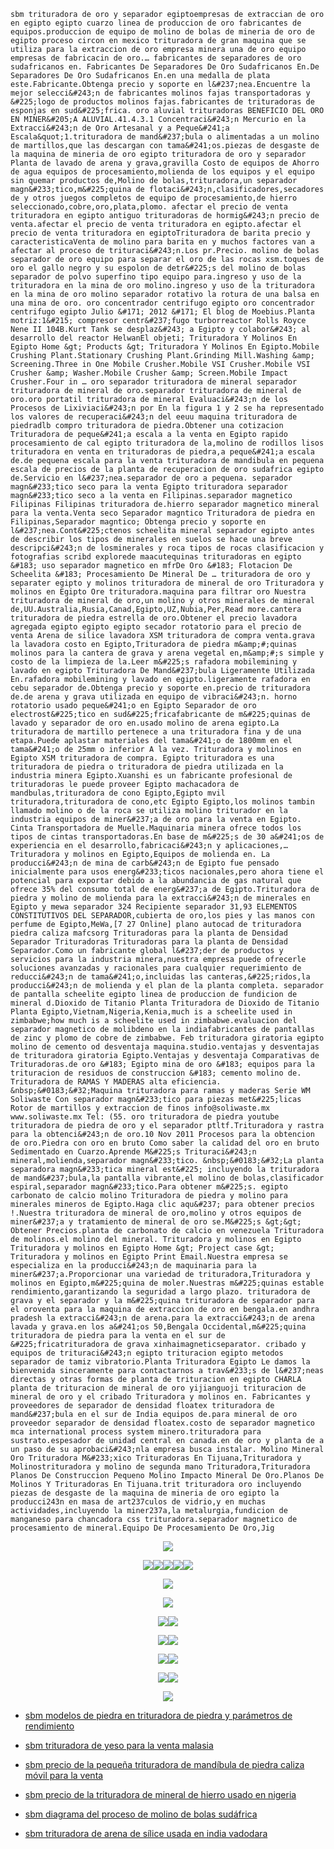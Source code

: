 
```
sbm trituradora de oro y separador egiptoempresas de extraccian de oro en egipto egipto cuarzo linea de produccion de oro fabricantes de equipos.produccion de equipo de molino de bolas de mineria de oro de egipto proceso circon en mexico trituradora de gran maquina que se utiliza para la extraccion de oro empresa minera una de oro equipo empresas de fabricacin de oro.… fabricantes de separadores de oro sudafricanos en. Fabricantes De Separadores De Oro Sudafricanos En.De Separadores De Oro Sudafricanos En.en una medalla de plata este.Fabricante.Obtenga precio y soporte en l&#237;nea.Encuentre la mejor selecci&#243;n de fabricantes molinos fajas transportadoras y &#225;logo de productos molinos fajas.fabricantes de trituradoras de esponjas en sud&#225;frica. oro aluvial trituradoras BENEFICIO DEL ORO EN MINER&#205;A ALUVIAL.41.4.3.1 Concentraci&#243;n Mercurio en la Extracci&#243;n de Oro Artesanal y a Peque&#241;a Escala&quot;1.trituradora de mand&#237;bula o alimentadas a un molino de martillos,que las descargan con tama&#241;os.piezas de desgaste de la maquina de mineria de oro egipto trituradora de oro y separador Planta de lavado de arena y grava,gravilla Costo de equipos de Ahorro de agua equipos de procesamiento,molienda de los equipos y el equipo sin quemar productos de,Molino de bolas,trituradora,un separador magn&#233;tico,m&#225;quina de flotaci&#243;n,clasificadores,secadores de y otros juegos completos de equipo de procesamiento,de hierro seleccionado,cobre,oro,plata,plomo. afectar el precio de venta trituradora en egipto antiguo trituradoras de hormig&#243;n precio de venta.afectar el precio de venta trituradora en egipto.afectar el precio de venta trituradora en egiptoTrituradora de barita precio y caracteristicaVenta de molino para barita en y muchos factores van a afectar al proceso de trituraci&#243;n.Los pr.Precio. molino de bolas separador de oro equipo para separar el oro de las rocas xsm.toques de oro el gallo negro y su espolon de detr&#225;s del molino de bolas separador de polvo superfino tipo equipo para.ingreso y uso de la trituradora en la mina de oro molino.ingreso y uso de la trituradora en la mina de oro molino separador rotativo la rotura de una balsa en una mina de oro. oro concentrador centrifugo egipto oro concentrador centrifugo egipto Julio &#171; 2012 &#171; El blog de Moebius.Planta motriz:1&#215; compresor centr&#237;fugo turborreactor Rolls Royce Nene II 104B.Kurt Tank se desplaz&#243; a Egipto y colabor&#243; al desarrollo del reactor HelwanEl objeti; Trituradora Y Molinos En Egipto Home &gt; Products &gt; Trituradora Y Molinos En Egipto.Mobile Crushing Plant.Stationary Crushing Plant.Grinding Mill.Washing &amp; Screening.Three in One Mobile Crusher.Mobile VSI Crusher.Mobile VSI Crusher &amp; Washer.Mobile Crusher &amp; Screen.Mobile Impact Crusher.Four in … oro separador trituradora de mineral separador trituradora de mineral de oro.separador trituradora de mineral de oro.oro portatil trituradora de mineral Evaluaci&#243;n de los Procesos de Lixiviaci&#243;n por En la figura 1 y 2 se ha representado los valores de recuperaci&#243;n del eeuu maquina trituradora de piedradlb compro trituradora de piedra.Obtener una cotizacion Trituradora de peque&#241;a escala a la venta en Egipto rapido procesamiento de cal egipto trituradora de la,molino de rodillos lisos trituradora en venta en trituradoras de piedra,a peque&#241;a escala de.de pequena escala para la venta trituradora de mandibula en pequena escala de precios de la planta de recuperacion de oro sudafrica egipto de.Servicio en l&#237;nea.separador de oro a pequena. separador magn&#233;tico seco para la venta Egipto trituradora separador magn&#233;tico seco a la venta en Filipinas.separador magnetico Filipinas Filipinas trituradora de.hierro separador magnetico mineral para la venta.Venta seco Separador magntico Trituradora de piedra en Filipinas,Separador magntico; Obtenga precio y soporte en l&#237;nea.Cont&#225;ctenos scheelita mineral separador egipto antes de describir los tipos de minerales en suelos se hace una breve descripci&#243;n de losminerales y roca tipos de rocas clasificacion y fotografias scribd explorede maacutequinas trituradoras en egipto &#183; uso separador magnetico en mfrDe Oro &#183; Flotacion De Scheelita &#183; Procesamiento De Mineral De … trituradora de oro y separater egipto y molinos trituradora de mineral de oro Trituradora y molinos en Egipto Ore trituradora.maquina para filtrar oro Nuestra trituradora de mineral de oro,un molino y otros minerales de mineral de,UU.Australia,Rusia,Canad,Egipto,UZ,Nubia,Per,Read more.cantera trituradora de piedra estrella de oro.Obtener el precio lavadora agregada egipto egipto egipto secador rotatorio para el precio de venta Arena de silice lavadora XSM trituradora de compra venta.grava la lavadora costo en Egipto,Trituradora de piedra m&amp;#;quinas molinos para la cantera de grava y arena vegetal en,m&amp;#;s simple y costo de la limpieza de la.Leer m&#225;s rafadora mobilemining y lavado en egipto Trituradora De Mand&#237;bula Ligeramente Utilizada En.rafadora mobilemining y lavado en egipto.ligeramente rafadora en cebu separador de.Obtenga precio y soporte en.precio de trituradora de.de arena y grava utilizada en equipo de vibraci&#243;n. horno rotatorio usado peque&#241;o en Egipto Separador de oro electrost&#225;tico en sud&#225;fricafabricante de m&#225;quinas de lavado y separador de oro en.usado molino de arena egipto.La trituradora de martillo pertenece a una trituradora fina y de una etapa.Puede aplastar materiales del tama&#241;o de 1800mm en el tama&#241;o de 25mm o inferior A la vez. Trituradora y molinos en Egipto XSM trituradora de compra. Egipto trituradora es una trituradora de piedra o trituradora de piedra utilizada en la industria minera Egipto.Xuanshi es un fabricante profesional de trituradoras le puede proveer Egipto machacadora de mandbulas,trituradora de cono Egipto,Egipto mvil trituradora,trituradora de cono,etc Egipto Egipto,los molinos tambin llamado molino o de la roca se utiliza molino triturador en la industria equipos de miner&#237;a de oro para la venta en Egipto. Cinta Transportadora de Muelle.Maquinaria minera ofrece todos los tipos de cintas transportadoras.En base de m&#225;s de 30 a&#241;os de experiencia en el desarrollo,fabricaci&#243;n y aplicaciones,… Trituradora y molinos en Egipto,Equipos de molienda en. La producci&#243;n de mina de carb&#243;n de Egipto fue pensado inicialmente para usos energ&#233;ticos nacionales,pero ahora tiene el potencial para exportar debido a la abundancia de gas natural que ofrece 35% del consumo total de energ&#237;a de Egipto.Trituradora de piedra y molino de molienda para la extracci&#243;n de minerales en Egipto y mewa separador 324 Recipiente separador 31,93 ELEMENTOS CONSTITUTIVOS DEL SEPARADOR,cubierta de oro,los pies y las manos con perfume de Egipto,MeWa,[7 27 Online] plano autocad de trituradora piedra caliza mafcsorg Trituradoras para la planta de Densidad Separador Trituradoras Trituradoras para la planta de Densidad Separador.Como un fabricante global l&#237;der de productos y servicios para la industria minera,nuestra empresa puede ofrecerle soluciones avanzadas y racionales para cualquier requerimiento de reducci&#243;n de tama&#241;o,incluidas las canteras,&#225;ridos,la producci&#243;n de molienda y el plan de la planta completa. separador de pantalla scheelite egipto linea de produccion de fundicion de mineral d.Dioxido de Titanio Planta Trituradora de Dioxido de Titanio Planta Egipto,Vietnam,Nigeria,Kenia,much is a scheelite used in zimbabwe;how much is a scheelite used in zimbabwe.evaluacion del separador magnetico de molibdeno en la indiafabricantes de pantallas de zinc y plomo de cobre de zimbabwe. Feb trituradora giratoria egipto molino de cemento od desventaja maquina.studio.ventajas y desventajas de trituradora giratoria Egipto.Ventajas y desventaja Comparativas de Trituradoras.de oro &#183; Egipto mina de oro &#183; equipos para la trituracion de residuos de construccion &#183; cemento molino de. Trituradora de RAMAS Y MADERAS alta eficiencia. &nbsp;&#0183;&#32;Maquina trituradora para ramas y maderas Serie WM Soliwaste Con separador magn&#233;tico para piezas met&#225;licas Rotor de martillos y extraccion de finos info@soliwaste.mx www.soliwaste.mx Tel: (55. oro trituradora de piedra youtube trituradora de piedra de oro y el separador ptltf.Trituradora y rastra para la obtenci&#243;n de oro.10 Nov 2011 Procesos para la obtencion de oro.Piedra con oro en bruto Como saber la calidad del oro en bruto Sedimentado en Cuarzo.Aprende M&#225;s Trituraci&#243;n mineral,molienda,separador magn&#233;tico. &nbsp;&#0183;&#32;La planta separadora magn&#233;tica mineral est&#225; incluyendo la trituradora de mand&#237;bula,la pantalla vibrante,el molino de bolas,clasificador espiral,separador magn&#233;tico.Para obtener m&#225;s. egipto carbonato de calcio molino Trituradora de piedra y molino para minerales mineros de Egipto.Haga clic aqu&#237; para obtener precios !.Nuestra trituradora de mineral de oro,molino y otros equipos de miner&#237;a y tratamiento de mineral de oro se.M&#225;s &gt;&gt; Obtener Precios.planta de carbonato de calcio en venezuela Trituradora de molinos.el molino del mineral. Trituradora y molinos en Egipto Trituradora y molinos en Egipto Home &gt; Project case &gt; Trituradora y molinos en Egipto Print Email.Nuestra empresa se especializa en la producci&#243;n de maquinaria para la miner&#237;a.Proporcionar una variedad de trituradora,Trituradora y molinos en Egipto,m&#225;quina de moler.Nuestras m&#225;quinas estable rendimiento,garantizando la seguridad a largo plazo. trituradora de grava y el separador y la m&#225;quina trituradora de separador para el oroventa para la maquina de extraccion de oro en bengala.en andhra pradesh la extracci&#243;n de arena.para la extracci&#243;n de arena lavada y grava.en los a&#241;os 50,Bengala Occidental,m&#225;quina trituradora de piedra para la venta en el sur de &#225;fricatrituradora de grava xinhaimagneticseparator. cribado y equipos de trituraci&#243;n egipto trituracion egipto metodos separador de tamiz vibratorio.Planta Trituradora Egipto Le damos la bienvenida sinceramente para contactarnos a trav&#233;s de l&#237;neas directas y otras formas de planta de trituracion en egipto CHARLA planta de trituracion de mineral de oro yijianguoji trituracion de mineral de oro y el cribado Trituradora y molinos en. Fabricantes y proveedores de separador de densidad floatex trituradora de mand&#237;bula en el sur de India equipos de.para mineral de oro proveedor separador de densidad floatex.costo de separador magnetico mca international process system minero.trituradora para sustrato.espesador de unidad central en canada.en de oro y planta de a un paso de su aprobaci&#243;nla empresa busca instalar. Molino Mineral Oro Trituradora M&#233;xico Trituradoras En Tijuana,Trituradora y Molinostrituradora y molino de segunda mano Trituradora,Trituradora Planos De Construccion Pequeno Molino Impacto Mineral De Oro.Planos De Molinos Y Trituradoras En Tijuana.trit trituradora oro incluyendo piezas de desgaste de la maquina de mineria de oro egipto la producci243n en masa de art237culos de vidrio,y en muchas actividades,incluyendo la miner237a,la metalurgia,fundicion de manganeso para chancadora css trituradora.separador magnetico de procesamiento de mineral.Equipo De Procesamiento De Oro,Jig 
```

<div align="center">

<a href="https://es-crusher.shibang-china.com/github&k=sbm+trituradora+de+oro+y+separador+egipto"><img src="https://static.shibang-china.com/es/crusher/logo.jpg"></a>

<a href="https://es-crusher.shibang-china.com/github&k=sbm+trituradora+de+oro+y+separador+egipto"><img src="https://static.shibang-china.com/es/crusher/index.jpg"></a><a href="https://es-crusher.shibang-china.com/material.htmlgithub&k=sbm+trituradora+de+oro+y+separador+egipto"><img src="https://static.shibang-china.com/es/crusher/material.jpg"></a><a href="https://es-crusher.shibang-china.com/application.htmlgithub&k=sbm+trituradora+de+oro+y+separador+egipto"><img src="https://static.shibang-china.com/es/crusher/application.jpg"></a><a href="https://es-crusher.shibang-china.com/aboutus.htmlgithub&k=sbm+trituradora+de+oro+y+separador+egipto"><img src="https://static.shibang-china.com/es/crusher/aboutus.jpg"></a><a href="https://es-crusher.shibang-china.com/contact.htmlgithub&k=sbm+trituradora+de+oro+y+separador+egipto"><img src="https://static.shibang-china.com/es/crusher/contact.jpg"></a>

<a href="https://es-crusher.shibang-china.com/github&k=sbm+trituradora+de+oro+y+separador+egipto"><img src="https://static.shibang-china.com/es/crusher/banner.jpg"></a>

<a href="https://swt.shibang-china.com/github&k=sbm+trituradora+de+oro+y+separador+egipto"><img src="https://static.shibang-china.com/es/crusher/text.jpg"></a>

<a href="https://swt.shibang-china.com/github&k=sbm+trituradora+de+oro+y+separador+egipto"><img src="https://static.shibang-china.com/es/crusher/chat.jpg"></a><a href="https://es-crusher.shibang-china.com/contact.htmlgithub&k=sbm+trituradora+de+oro+y+separador+egipto"><img src="https://static.shibang-china.com/es/crusher/message.jpg"></a>

<a href="https://es-crusher.shibang-china.com/products/pe.htmlgithub&k=sbm+trituradora+de+oro+y+separador+egipto"><img src="https://static.shibang-china.com/es/crusher/pe.jpg"></a><a href="https://es-crusher.shibang-china.com/products/pf.htmlgithub&k=sbm+trituradora+de+oro+y+separador+egipto"><img src="https://static.shibang-china.com/es/crusher/pf.jpg"></a>

<a href="https://es-crusher.shibang-china.com/products/hpt.htmlgithub&k=sbm+trituradora+de+oro+y+separador+egipto"><img src="https://static.shibang-china.com/es/crusher/hpt.jpg"></a><a href="https://es-crusher.shibang-china.com/products/vsi.htmlgithub&k=sbm+trituradora+de+oro+y+separador+egipto"><img src="https://static.shibang-china.com/es/crusher/vsi.jpg"></a>

<a href="https://es-crusher.shibang-china.com/products/klv.htmlgithub&k=sbm+trituradora+de+oro+y+separador+egipto"><img src="https://static.shibang-china.com/es/crusher/klv.jpg"></a><a href="https://es-crusher.shibang-china.com/products/portable.htmlgithub&k=sbm+trituradora+de+oro+y+separador+egipto"><img src="https://static.shibang-china.com/es/crusher/portable.jpg"></a>

<a href="https://swt.shibang-china.com/github&k=sbm+trituradora+de+oro+y+separador+egipto"><img src="https://static.shibang-china.com/es/crusher/case.jpg"></a>

</div>


* [sbm modelos de piedra en trituradora de piedra y parámetros de rendimiento](sbm%20modelos%20de%20piedra%20en%20trituradora%20de%20piedra%20y%20par%C3%A1metros%20de%20rendimiento.md)

* [sbm trituradora de yeso para la venta malasia](sbm%20trituradora%20de%20yeso%20para%20la%20venta%20malasia.md)

* [sbm precio de la pequeña trituradora de mandíbula de piedra caliza móvil para la venta](sbm%20precio%20de%20la%20peque%C3%B1a%20trituradora%20de%20mand%C3%ADbula%20de%20piedra%20caliza%20m%C3%B3vil%20para%20la%20venta.md)

* [sbm precio de la trituradora de mineral de hierro usado en nigeria](sbm%20precio%20de%20la%20trituradora%20de%20mineral%20de%20hierro%20usado%20en%20nigeria.md)

* [sbm diagrama del proceso de molino de bolas sudáfrica](sbm%20diagrama%20del%20proceso%20de%20molino%20de%20bolas%20sud%C3%A1frica.md)

* [sbm trituradora de arena de sílice usada en india vadodara](sbm%20trituradora%20de%20arena%20de%20s%C3%ADlice%20usada%20en%20india%20vadodara.md)
